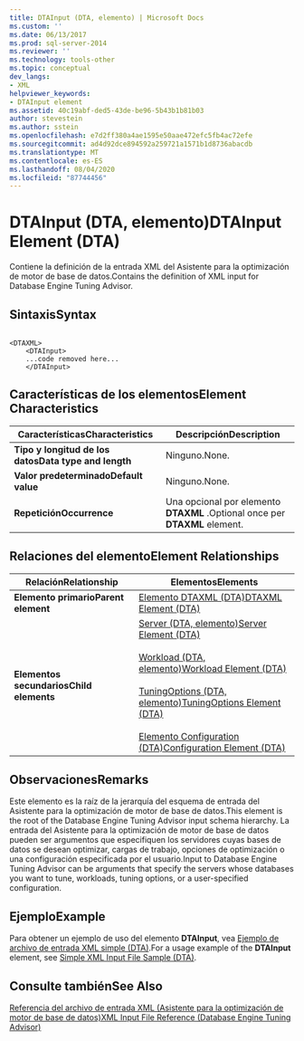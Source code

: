 ```yaml
---
title: DTAInput (DTA, elemento) | Microsoft Docs
ms.custom: ''
ms.date: 06/13/2017
ms.prod: sql-server-2014
ms.reviewer: ''
ms.technology: tools-other
ms.topic: conceptual
dev_langs:
- XML
helpviewer_keywords:
- DTAInput element
ms.assetid: 40c19abf-ded5-43de-be96-5b43b1b81b03
author: stevestein
ms.author: sstein
ms.openlocfilehash: e7d2ff380a4ae1595e50aae472efc5fb4ac72efe
ms.sourcegitcommit: ad4d92dce894592a259721a1571b1d8736abacdb
ms.translationtype: MT
ms.contentlocale: es-ES
ms.lasthandoff: 08/04/2020
ms.locfileid: "87744456"
---
```

# <a name="dtainput-element-dta"></a><span data-ttu-id="938f1-102">DTAInput (DTA, elemento)</span><span class="sxs-lookup"><span data-stu-id="938f1-102">DTAInput Element (DTA)</span></span>
  <span data-ttu-id="938f1-103">Contiene la definición de la entrada XML del Asistente para la optimización de motor de base de datos.</span><span class="sxs-lookup"><span data-stu-id="938f1-103">Contains the definition of XML input for Database Engine Tuning Advisor.</span></span>  
  
## <a name="syntax"></a><span data-ttu-id="938f1-104">Sintaxis</span><span class="sxs-lookup"><span data-stu-id="938f1-104">Syntax</span></span>  
  
```  
  
<DTAXML>  
    <DTAInput>  
    ...code removed here...  
    </DTAInput>  
```  
  
## <a name="element-characteristics"></a><span data-ttu-id="938f1-105">Características de los elementos</span><span class="sxs-lookup"><span data-stu-id="938f1-105">Element Characteristics</span></span>  
  
|<span data-ttu-id="938f1-106">Características</span><span class="sxs-lookup"><span data-stu-id="938f1-106">Characteristics</span></span>|<span data-ttu-id="938f1-107">Descripción</span><span class="sxs-lookup"><span data-stu-id="938f1-107">Description</span></span>|  
|---------------------|-----------------|  
|<span data-ttu-id="938f1-108">**Tipo y longitud de los datos**</span><span class="sxs-lookup"><span data-stu-id="938f1-108">**Data type and length**</span></span>|<span data-ttu-id="938f1-109">Ninguno.</span><span class="sxs-lookup"><span data-stu-id="938f1-109">None.</span></span>|  
|<span data-ttu-id="938f1-110">**Valor predeterminado**</span><span class="sxs-lookup"><span data-stu-id="938f1-110">**Default value**</span></span>|<span data-ttu-id="938f1-111">Ninguno.</span><span class="sxs-lookup"><span data-stu-id="938f1-111">None.</span></span>|  
|<span data-ttu-id="938f1-112">**Repetición**</span><span class="sxs-lookup"><span data-stu-id="938f1-112">**Occurrence**</span></span>|<span data-ttu-id="938f1-113">Una opcional por elemento **DTAXML** .</span><span class="sxs-lookup"><span data-stu-id="938f1-113">Optional once per **DTAXML** element.</span></span>|  
  
## <a name="element-relationships"></a><span data-ttu-id="938f1-114">Relaciones del elemento</span><span class="sxs-lookup"><span data-stu-id="938f1-114">Element Relationships</span></span>  
  
|<span data-ttu-id="938f1-115">Relación</span><span class="sxs-lookup"><span data-stu-id="938f1-115">Relationship</span></span>|<span data-ttu-id="938f1-116">Elementos</span><span class="sxs-lookup"><span data-stu-id="938f1-116">Elements</span></span>|  
|------------------|--------------|  
|<span data-ttu-id="938f1-117">**Elemento primario**</span><span class="sxs-lookup"><span data-stu-id="938f1-117">**Parent element**</span></span>|[<span data-ttu-id="938f1-118">Elemento DTAXML &#40;DTA&#41;</span><span class="sxs-lookup"><span data-stu-id="938f1-118">DTAXML Element &#40;DTA&#41;</span></span>](dtaxml-element-dta.md)|  
|<span data-ttu-id="938f1-119">**Elementos secundarios**</span><span class="sxs-lookup"><span data-stu-id="938f1-119">**Child elements**</span></span>|[<span data-ttu-id="938f1-120">Server &#40;DTA, elemento&#41;</span><span class="sxs-lookup"><span data-stu-id="938f1-120">Server Element &#40;DTA&#41;</span></span>](server-element-dta.md)<br /><br /> [<span data-ttu-id="938f1-121">Workload &#40;DTA, elemento&#41;</span><span class="sxs-lookup"><span data-stu-id="938f1-121">Workload Element &#40;DTA&#41;</span></span>](workload-element-dta.md)<br /><br /> [<span data-ttu-id="938f1-122">TuningOptions &#40;DTA, elemento&#41;</span><span class="sxs-lookup"><span data-stu-id="938f1-122">TuningOptions Element &#40;DTA&#41;</span></span>](tuningoptions-element-dta.md)<br /><br /> [<span data-ttu-id="938f1-123">Elemento Configuration &#40;DTA&#41;</span><span class="sxs-lookup"><span data-stu-id="938f1-123">Configuration Element &#40;DTA&#41;</span></span>](configuration-element-dta.md)|  
  
## <a name="remarks"></a><span data-ttu-id="938f1-124">Observaciones</span><span class="sxs-lookup"><span data-stu-id="938f1-124">Remarks</span></span>  
 <span data-ttu-id="938f1-125">Este elemento es la raíz de la jerarquía del esquema de entrada del Asistente para la optimización de motor de base de datos.</span><span class="sxs-lookup"><span data-stu-id="938f1-125">This element is the root of the Database Engine Tuning Advisor input schema hierarchy.</span></span> <span data-ttu-id="938f1-126">La entrada del Asistente para la optimización de motor de base de datos pueden ser argumentos que especifiquen los servidores cuyas bases de datos se desean optimizar, cargas de trabajo, opciones de optimización o una configuración especificada por el usuario.</span><span class="sxs-lookup"><span data-stu-id="938f1-126">Input to Database Engine Tuning Advisor can be arguments that specify the servers whose databases you want to tune, workloads, tuning options, or a user-specified configuration.</span></span>  
  
## <a name="example"></a><span data-ttu-id="938f1-127">Ejemplo</span><span class="sxs-lookup"><span data-stu-id="938f1-127">Example</span></span>  
 <span data-ttu-id="938f1-128">Para obtener un ejemplo de uso del elemento **DTAInput**, vea [Ejemplo de archivo de entrada XML simple &#40;DTA&#41;](simple-xml-input-file-sample-dta.md).</span><span class="sxs-lookup"><span data-stu-id="938f1-128">For a usage example of the **DTAInput** element, see [Simple XML Input File Sample &#40;DTA&#41;](simple-xml-input-file-sample-dta.md).</span></span>  
  
## <a name="see-also"></a><span data-ttu-id="938f1-129">Consulte también</span><span class="sxs-lookup"><span data-stu-id="938f1-129">See Also</span></span>  
 [<span data-ttu-id="938f1-130">Referencia del archivo de entrada XML &#40;Asistente para la optimización de motor de base de datos&#41;</span><span class="sxs-lookup"><span data-stu-id="938f1-130">XML Input File Reference &#40;Database Engine Tuning Advisor&#41;</span></span>](xml-input-file-reference-database-engine-tuning-advisor.md)  
  
  
